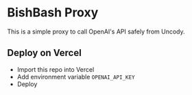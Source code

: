 # BishBash Proxy

This is a simple proxy to call OpenAI's API safely from Uncody.

## Deploy on Vercel
- Import this repo into Vercel
- Add environment variable `OPENAI_API_KEY`
- Deploy
